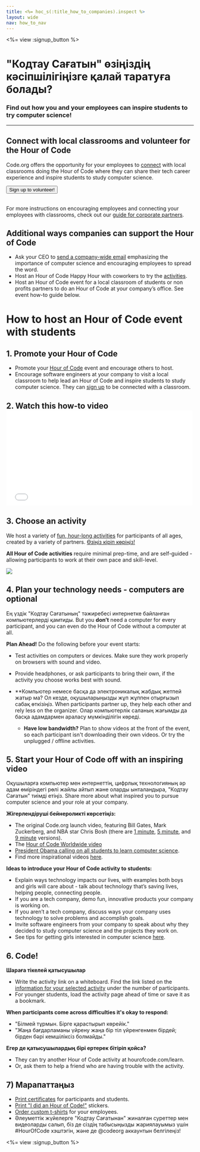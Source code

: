 ```yaml
---
title: <%= hoc_s(:title_how_to_companies).inspect %>
layout: wide
nav: how_to_nav
---
```

<%= view :signup_button %>

# "Кодтау Сағатын" өзіңіздің кәсіпшілігіңізге қалай таратуға болады?

### Find out how you and your employees can inspire students to try computer science!

---

## Connect with local classrooms and volunteer for the Hour of Code

Code.org offers the opportunity for your employees to [connect](<%= codeorg_url('/volunteer') %>) with local classrooms doing the Hour of Code where they can share their tech career experience and inspire students to study computer science.

<button>Sign up to volunteer!</button> <br /> <br /></p> 

For more instructions on encouraging employees and connecting your employees with classrooms, check out our [guide for corporate partners](<%= localized_file('/files/hoc-corporate-toolkit.pdf') %>).

## Additional ways companies can support the Hour of Code

- Ask your CEO to [send a company-wide email](<%= resolve_url('/promote/resources#sample-emails') %>) emphasizing the importance of computer science and encouraging employees to spread the word.
- Host an Hour of Code Happy Hour with coworkers to try the [activities](<%= resolve_url('/learn') %>).
- Host an Hour of Code event for a local classroom of students or non profits partners to do an Hour of Code at your company’s office. See event how-to guide below.

# How to host an Hour of Code event with students

## 1. Promote your Hour of Code

- Promote your [Hour of Code](<%= resolve_url('/promote') %>) event and encourage others to host.
- Encourage software engineers at your company to visit a local classroom to help lead an Hour of Code and inspire students to study computer science. They can [sign up](<%= codeorg_url('/volunteer/engineer') %>) to be connected with a classroom.

## 2. Watch this how-to video <iframe width="500" height="255" src="//www.youtube.com/embed/SrnvvWDm73k" frameborder="0" allowfullscreen mark="crwd-mark"></iframe> 

## 3. Choose an activity

We host a variety of [fun, hour-long activities](<%= resolve_url('/learn') %>) for participants of all ages, created by a variety of partners. [Өзіңіз кіріп көріңіз!](<%= resolve_url('/learn') %>)

**All Hour of Code activities** require minimal prep-time, and are self-guided - allowing participants to work at their own pace and skill-level.

[![](/images/fit-700/tutorials.png)](<%= resolve_url('/learn') %>)

## 4. Plan your technology needs - computers are optional

Ең үздік "Кодтау Сағатының" тәжиребесі интернетке байланған компьютерлерді қамтиды. But you **don’t** need a computer for every participant, and you can even do the Hour of Code without a computer at all.

**Plan Ahead!** Do the following before your event starts:

- Test activities on computers or devices. Make sure they work properly on browsers with sound and video.
- Provide headphones, or ask participants to bring their own, if the activity you choose works best with sound.
- **Компьютер немесе басқа да электроникалық жабдық жетпей жатыр ма?</a> Ол кезде, оқушыларыңызды жұп жұппен отырғызып сабақ өткізіңіз. When participants partner up, they help each other and rely less on the organizer. Олар компьютерлік саланың жағымды да басқа адамдармен араласу мүмкінділігін көреді.</li> 
    
    - **Have low bandwidth?** Plan to show videos at the front of the event, so each participant isn't downloading their own videos. Or try the unplugged / offline activities.</ul> 
    
    ## 5. Start your Hour of Code off with an inspiring video
    
    Оқушыларға компьютер мен интернеттің, цифрлық технологияның әр адам өміріндегі рөлі жайлы айтып және оларды ынталандыра, "Кодтау Сағатын" тиімді етіңіз. Share more about what inspired you to pursue computer science and your role at your company.
    
    **Жігерлендіруші бейнероликті көрсетіңіз:**
    
    - The original Code.org launch video, featuring Bill Gates, Mark Zuckerberg, and NBA star Chris Bosh (there are [1 minute](https://www.youtube.com/watch?v=qYZF6oIZtfc), [5 minute](https://www.youtube.com/watch?v=nKIu9yen5nc), and [9 minute](https://www.youtube.com/watch?v=dU1xS07N-FA) versions).
    - The [Hour of Code Worldwide video](https://www.youtube.com/watch?v=KsOIlDT145A)
    - [President Obama calling on all students to learn computer science](https://www.youtube.com/watch?v=6XvmhE1J9PY).
    - Find more inspirational videos [here](https://www.youtube.com/playlist?list=PLzdnOPI1iJNfpD8i4Sx7U0y2MccnrNZuP).
    
    **Ideas to introduce your Hour of Code activity to students:**
    
    - Explain ways technology impacts our lives, with examples both boys and girls will care about - talk about technology that’s saving lives, helping people, connecting people.
    - If you are a tech company, demo fun, innovative products your company is working on.
    - If you aren’t a tech company, discuss ways your company uses technology to solve problems and accomplish goals.
    - Invite software engineers from your company to speak about why they decided to study computer science and the projects they work on.
    - See tips for getting girls interested in computer science [here](<%= codeorg_url('/girls') %>).
    
    ## 6. Code!
    
    **Шараға тікелей қатысушылар**
    
    - Write the activity link on a whiteboard. Find the link listed on the [information for your selected activity](<%= resolve_url('/learn') %>) under the number of participants.
    - For younger students, load the activity page ahead of time or save it as a bookmark.
    
    **When participants come across difficulties it's okay to respond:**
    
    - "Білмей тұрмын. Бірге қарастырып көрейік."
    - "Жаңа бағдарламаны үйрену жаңа бір тіл үйренгенмен бірдей; бірден бәрі кемшіліксіз болмайды."
    
    **Егер де қатысушылардың бірі ертерек бітіріп қойса?**
    
    - They can try another Hour of Code activity at hourofcode.com/learn.
    - Or, ask them to help a friend who are having trouble with the activity.
    
    ## 7) Марапаттаңыз
    
    - [Print certificates](<%= codeorg_url('/certificates') %>) for participants and students.
    - [Print "I did an Hour of Code!"](<%= resolve_url('/promote/resources#stickers') %>) stickers.
    - [Order custom t-shirts](http://blog.code.org/post/132608499493/hour-of-code-shirts-and-more) for your employees.
    - Әлеуметтік жүйелерге "Кодтау Сағатынан" жиналған суреттер мен видеоларды салып, біз де сіздің табысыңызды жариялауымыз үшін #HourOfCode хэштэгін, және де @codeorg аккаунтын белгілеңіз!
    
    <%= view :signup_button %>